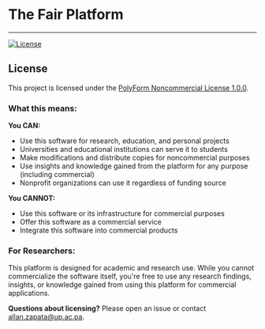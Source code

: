 # The Fair Platform

---
[![License](https://img.shields.io/badge/License-PolyForm%20Noncommercial%201.0.0-blue.svg)](LICENSE)

## License

This project is licensed under the [PolyForm Noncommercial License 1.0.0](LICENSE).

### What this means:

**You CAN:**
- Use this software for research, education, and personal projects
- Universities and educational institutions can serve it to students
- Make modifications and distribute copies for noncommercial purposes
- Use insights and knowledge gained from the platform for any purpose (including commercial)
- Nonprofit organizations can use it regardless of funding source

**You CANNOT:**
- Use this software or its infrastructure for commercial purposes
- Offer this software as a commercial service
- Integrate this software into commercial products

### For Researchers:
This platform is designed for academic and research use. While you cannot commercialize the software itself, you're free to use any research findings, insights, or knowledge gained from using this platform for commercial applications.

**Questions about licensing?** Please open an issue or contact [allan.zapata@up.ac.pa](mailto:allan.zapata@up.ac.pa).
